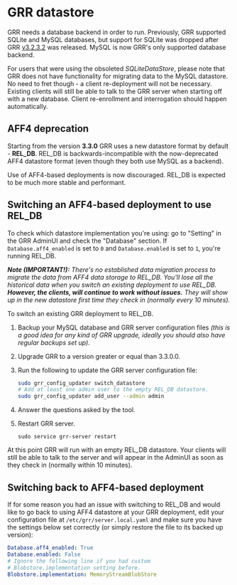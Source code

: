 # GRR datastore

GRR needs a database backend in order to run. Previously, GRR supported
SQLite and MySQL databases, but support for SQLite was dropped after
GRR [v3.2.3.2](https://grr-doc.readthedocs.io/en/v3.2.3/release-notes.html) was
released. MySQL is now GRR's only supported database backend.

For users that were using the obsoleted *SQLiteDataStore*, please note that
GRR does not have functionality for migrating data to the MySQL datastore. No
need to fret though - a client re-deployment will not be necessary. Existing
clients will still be able to talk to the GRR server when starting off with a
new database. Client re-enrollment and interrogation should happen
automatically.

## AFF4 deprecation

Starting from the version **3.3.0** GRR uses a new datastore format by default - **REL_DB**. REL_DB is backwards-incompatible with the now-deprecated AFF4 datastore format (even though they both use MySQL as a backend).

Use of AFF4-based deployments is now discouraged. REL_DB is expected to be much more stable and performant.

## Switching an AFF4-based deployment to use REL_DB

To check which datastore implementation you're using: go to "Setting" in the GRR AdminUI and check the "Database" section. If `Database.aff4_enabled` is set to `0` and `Database.enabled` is set to `1`, you're running REL_DB.

***Note (IMPORTANT!):*** *There's no established data migration process to migrate the data from AFF4 data storage to REL_DB. You'll lose all the historical data when you switch an existing deployment to use REL_DB. ***However, the clients, will continue to work without issues.*** They will show up in the new datastore first time they check in (normally every 10 minutes).*

To switch an existing GRR deployment to REL_DB.

1. Backup your MySQL database and GRR server configuration files *(this is a good idea for any kind of GRR upgrade, ideally you should also have regular backups set up)*.

1. Upgrade GRR to a version greater or equal than 3.3.0.0.

1. Run the following to update the GRR server configuration file:

   ```bash
   sudo grr_config_updater switch_datastore
   # Add at least one admin user to the empty REL_DB datastore.
   sudo grr_config_updater add_user --admin admin
   ```

4. Answer the questions asked by the tool.

5. Restart GRR server.

   ```
   sudo service grr-server restart
   ```

At this point GRR will run with an empty REL_DB datastore. Your clients will still be able to talk to the server and will appear in the AdminUI as soon as they check in (normally within 10 minutes).

## Switching back to AFF4-based deployment

If for some reason you had an issue with switching to REL_DB and would like to go back to using AFF4 datastore at your GRR deployment, edit your configuration file at `/etc/grr/server.local.yaml` and make sure you have the settings below set correctly (or simply restore the file to its backed up version):

```yaml
Database.aff4_enabled: True
Database.enabled: False
# Ignore the following line if you had custom
# Blobstore.implementation setting before.
Blobstore.implementation: MemoryStreamBlobStore
```
